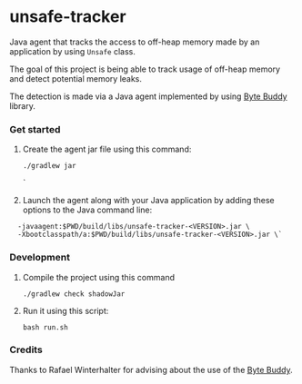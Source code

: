 # unsafe-tracker

Java agent that tracks the access to off-heap memory made by an application by 
using  `Unsafe` class.

The goal of this project is being able to track usage of off-heap memory and detect potential memory leaks.

The detection is made via a Java agent implemented by using [Byte Buddy](https://bytebuddy.net/) library.


### Get started

1. Create the agent jar file using this command:

    ```
    ./gradlew jar
    ```
    `

2. Launch the agent along with your Java application by adding these options
to the Java command line:

```
  -javaagent:$PWD/build/libs/unsafe-tracker-<VERSION>.jar \
  -Xbootclasspath/a:$PWD/build/libs/unsafe-tracker-<VERSION>.jar \`
```


### Development

1. Compile the project using this command 

    ```
    ./gradlew check shadowJar
    ```

2. Run it using this script: 

    ```
    bash run.sh
    ```


### Credits 

Thanks to Rafael Winterhalter for advising about the use of the [Byte Buddy](https://github.com/raphw/byte-buddy).

